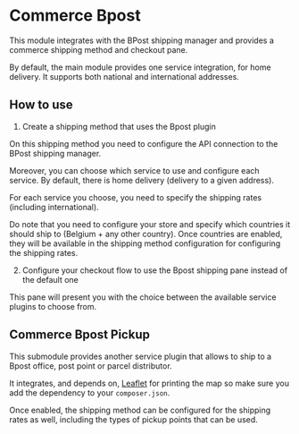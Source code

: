 # Commerce Bpost

This module integrates with the BPost shipping manager and provides a commerce shipping method and checkout pane.

By default, the main module provides one service integration, for home delivery. It supports both national and international addresses.

## How to use

1. Create a shipping method that uses the Bpost plugin

On this shipping method you need to configure the API connection to the BPost shipping manager.

Moreover, you can choose which service to use and configure each service. By default, there is home delivery (delivery to a given address).

For each service you choose, you need to specify the shipping rates (including international).

Do note that you need to configure your store and specify which countries it should ship to (Belgium + any other country). Once countries are enabled, they will be available in the shipping method configuration for
configuring the shipping rates.

2. Configure your checkout flow to use the Bpost shipping pane instead of the default one

This pane will present you with the choice between the available service plugins to choose from.


## Commerce Bpost Pickup

This submodule provides another service plugin that allows to ship to a Bpost office, post point or parcel distributor.

It integrates, and depends on, [Leaflet](https://www.drupal.org/project/leaflet) for printing the map so make sure you add the dependency to your `composer.json`.

Once enabled, the shipping method can be configured for the shipping rates as well, including the types of pickup points that can be used.
